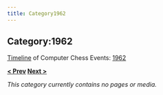 ```yaml
---
title: Category1962
---
```

## Category:1962



[Timeline](Timeline "Timeline") of Computer Chess Events: [1962](https://en.wikipedia.org/wiki/1962)

**[\< Prev](Category:1961 "Category:1961") [Next >](Category:1963 "Category:1963")**

*This category currently contains no pages or media.*

